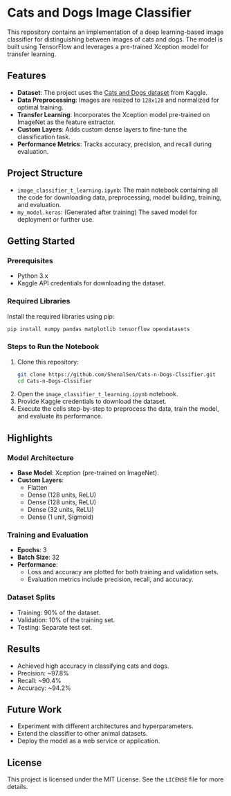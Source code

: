 # Cats and Dogs Image Classifier

This repository contains an implementation of a deep learning-based image classifier for distinguishing between images of cats and dogs. The model is built using TensorFlow and leverages a pre-trained Xception model for transfer learning.

## Features
- **Dataset**: The project uses the [Cats and Dogs dataset](https://www.kaggle.com/datasets/dineshpiyasamara/cats-and-dogs-for-classification) from Kaggle.
- **Data Preprocessing**: Images are resized to `128x128` and normalized for optimal training.
- **Transfer Learning**: Incorporates the Xception model pre-trained on ImageNet as the feature extractor.
- **Custom Layers**: Adds custom dense layers to fine-tune the classification task.
- **Performance Metrics**: Tracks accuracy, precision, and recall during evaluation.

## Project Structure
- `image_classifier_t_learning.ipynb`: The main notebook containing all the code for downloading data, preprocessing, model building, training, and evaluation.
- `my_model.keras`: (Generated after training) The saved model for deployment or further use.

## Getting Started

### Prerequisites
- Python 3.x
- Kaggle API credentials for downloading the dataset.

### Required Libraries
Install the required libraries using pip:
```bash
pip install numpy pandas matplotlib tensorflow opendatasets
```

### Steps to Run the Notebook
1. Clone this repository:
   ```bash
   git clone https://github.com/ShenalSen/Cats-n-Dogs-Clssifier.git
   cd Cats-n-Dogs-Clssifier
   ```
2. Open the `image_classifier_t_learning.ipynb` notebook.
3. Provide Kaggle credentials to download the dataset.
4. Execute the cells step-by-step to preprocess the data, train the model, and evaluate its performance.

## Highlights

### Model Architecture
- **Base Model**: Xception (pre-trained on ImageNet).
- **Custom Layers**:
  - Flatten
  - Dense (128 units, ReLU)
  - Dense (128 units, ReLU)
  - Dense (32 units, ReLU)
  - Dense (1 unit, Sigmoid)

### Training and Evaluation
- **Epochs**: 3
- **Batch Size**: 32
- **Performance**:
  - Loss and accuracy are plotted for both training and validation sets.
  - Evaluation metrics include precision, recall, and accuracy.

### Dataset Splits
- Training: 90% of the dataset.
- Validation: 10% of the training set.
- Testing: Separate test set.

## Results
- Achieved high accuracy in classifying cats and dogs.
- Precision: ~97.8%
- Recall: ~90.4%
- Accuracy: ~94.2%

## Future Work
- Experiment with different architectures and hyperparameters.
- Extend the classifier to other animal datasets.
- Deploy the model as a web service or application.

## License
This project is licensed under the MIT License. See the `LICENSE` file for more details.
